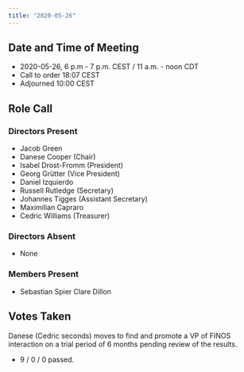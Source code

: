 ```yaml
---
title: "2020-05-26"
---
```


## Date and Time of Meeting
- 2020-05-26, 6 p.m - 7 p.m. CEST / 11 a.m. - noon CDT
- Call to order 18:07 CEST
- Adjourned 10:00 CEST

## Role Call


### Directors Present

* Jacob Green 
* Danese Cooper (Chair)
* Isabel Drost-Fromm (President)
* Georg Grütter (Vice President)
* Daniel Izquierdo
* Russell Rutledge (Secretary)
* Johannes Tigges (Assistant Secretary)
* Maximilian Capraro
* Cedric Williams (Treasurer)

### Directors Absent

* None


### Members Present
* Sebastian Spier
Clare Dillon
## Votes Taken

Danese (Cedric seconds) moves to find and promote a VP of FINOS interaction on a trial period of 6 months pending review of the results.
 - 9 / 0 / 0 passed.
 
 
